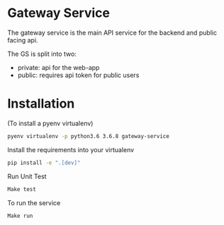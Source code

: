 # Gateway Service

The gateway service is the main API service for the backend and public facing api.

The GS is split into two:
- private: api for the web-app
- public: requires api token for public users

# Installation

(To install a pyenv virtualenv)
```bash
pyenv virtualenv -p python3.6 3.6.8 gateway-service
```

Install the requirements into your virtualenv
```bash
pip install -e ".[dev]"
```

Run Unit Test
```bash
Make test
```

To run the service
```bash
Make run
```
